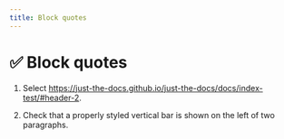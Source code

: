 ```yaml
---
title: Block quotes
---
```


# ✅ Block quotes

1.  Select <https://just-the-docs.github.io/just-the-docs/docs/index-test/#header-2>.

1.  Check that a properly styled vertical bar is shown on the left of two paragraphs.
